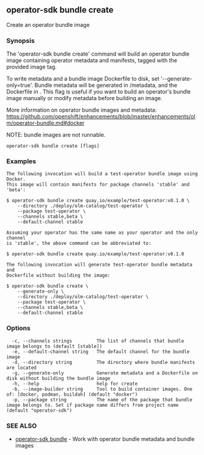 ## operator-sdk bundle create

Create an operator bundle image

### Synopsis

The 'operator-sdk bundle create' command will build an operator
bundle image containing operator metadata and manifests, tagged with the
provided image tag.

To write metadata and a bundle image Dockerfile to disk, set '--generate-only=true'.
Bundle metadata will be generated in <directory-arg>/metadata, and the Dockerfile
in <directory-arg>. This flag is useful if you want to build an operator's
bundle image manually or modify metadata before building an image.

More information on operator bundle images and metadata:
https://github.com/openshift/enhancements/blob/master/enhancements/olm/operator-bundle.md#docker

NOTE: bundle images are not runnable.

```
operator-sdk bundle create [flags]
```

### Examples

```
The following invocation will build a test-operator bundle image using Docker.
This image will contain manifests for package channels 'stable' and 'beta':

$ operator-sdk bundle create quay.io/example/test-operator:v0.1.0 \
    --directory ./deploy/olm-catalog/test-operator \
    --package test-operator \
    --channels stable,beta \
    --default-channel stable

Assuming your operator has the same name as your operator and the only channel
is 'stable', the above command can be abbreviated to:

$ operator-sdk bundle create quay.io/example/test-operator:v0.1.0

The following invocation will generate test-operator bundle metadata and
Dockerfile without building the image:

$ operator-sdk bundle create \
    --generate-only \
    --directory ./deploy/olm-catalog/test-operator \
    --package test-operator \
    --channels stable,beta \
    --default-channel stable
```

### Options

```
  -c, --channels strings         The list of channels that bundle image belongs to (default [stable])
  -e, --default-channel string   The default channel for the bundle image
  -d, --directory string         The directory where bundle manifests are located
  -g, --generate-only            Generate metadata and a Dockerfile on disk without building the bundle image
  -h, --help                     help for create
  -b, --image-builder string     Tool to build container images. One of: [docker, podman, buildah] (default "docker")
  -p, --package string           The name of the package that bundle image belongs to. Set if package name differs from project name (default "operator-sdk")
```

### SEE ALSO

* [operator-sdk bundle](operator-sdk_bundle.md)	 - Work with operator bundle metadata and bundle images

